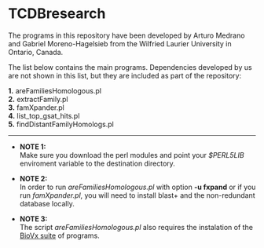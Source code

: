 # TCDBresearch

The programs in this repository have been developed by Arturo Medrano and Gabriel Moreno-Hagelsieb from the Wilfried Laurier University in Ontario, Canada.

The list below contains the main programs. Dependencies developed by us are not shown in this list, but they are included as part of the repository:


**1.** areFamiliesHomologous.pl  
**2.** extractFamily.pl  
**3.** famXpander.pl  
**4.** list_top_gsat_hits.pl  
**5.** findDistantFamilyHomologs.pl  

---

* **NOTE 1:**  
Make sure you download the perl modules and point your _$PERL5LIB_ 
enviroment variable to the destination directory.

* **NOTE 2:**  
In order to run _areFamiliesHomologous.pl_ with option **-u fxpand** 
or if you run _famXpander.pl_, you will need to install blast+ and 
the non-redundant database locally.

* **NOTE 3:**   
The script _areFamiliesHomologous.pl_ also requires the instalation
of the [BioVx suite](https://github.com/SaierLaboratory/BioVx) of programs.

